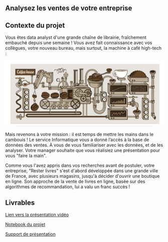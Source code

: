 ## Analysez les ventes de votre entreprise

## Contexte du projet

Vous êtes data analyst d'une grande chaîne de librairie, fraîchement embauché depuis une semaine ! Vous avez fait connaissance avec vos collègues, votre nouveau bureau, mais surtout, la machine à café high-tech :

![p4-image](images/p4-image.png)

Mais revenons à votre mission : il est temps de mettre les mains dans le cambouis ! Le service Informatique vous a donné l’accès à la base de données des ventes. À vous de vous familiariser avec les données, et de les analyser. Votre manager souhaite que vous réalisiez une présentation pour vous "faire la main".

Comme vous l'avez appris dans vos recherches avant de postuler, votre entreprise, "Rester livres" s'est d'abord développée dans une grande ville de France, avec plusieurs magasins, jusqu'à décider d'ouvrir une boutique en ligne. Son approche de la vente de livres en ligne, basée sur des algorithmes de recommandation, lui a valu un franc succès !

## Livrables

[Lien vers la présentation vidéo](https://youtu.be/o_NgRmv8cZ4)

[Notebook du projet](https://nbviewer.org/github/jeremy-vangansberg/jeremy-vangansberg.github.io/blob/master/notebooks/da_p4.ipynb)

[Support de présentation](pdf/da_p4.pdf)
